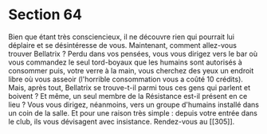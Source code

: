 # Section 64

Bien que étant très consciencieux, il ne découvre rien qui pourrait lui déplaire et se désintéresse de vous. Maintenant, comment allez-vous trouver Bellatrix ? Perdu dans vos pensées, vous vous dirigez vers le bar où vous commandez le seul tord-boyaux que les humains sont autorisés à consommer puis, votre verre à la main, vous cherchez des yeux un endroit libre où vous asseoir (l'horrible consommation vous a coûté 10 crédits). Mais, après tout, Bellatrix se trouve-t-il parmi tous ces gens qui parlent et boivent ? Et même, un seul membre de la Résistance est-il présent en ce lieu ? Vous vous dirigez, néanmoins, vers un groupe d'humains installé dans un coin de la salle. Et pour une raison très simple : depuis votre entrée dans le club, ils vous dévisagent avec insistance. Rendez-vous au [[305]].